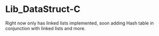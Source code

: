 # Lib_DataStruct-C
Right now only has linked lists implemented, soon adding Hash table in conjunction with linked lists and more.

